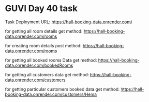 # GUVI Day 40 task

Task Deployment URL:
https://hall-booking-data.onrender.com/

for getting all room details
get method: https://hall-booking-data.onrender.com/rooms

for creating room details
post method: https://hall-booking-data.onrender.com/rooms

for getting all booked rooms Data
get method: https://hall-booking-data.onrender.com/bookedRooms

for getting all customers data
get method: https://hall-booking-data.onrender.com/customers

for getting particular customers booked data
get method: https://hall-booking-data.onrender.com/customers/Hema
